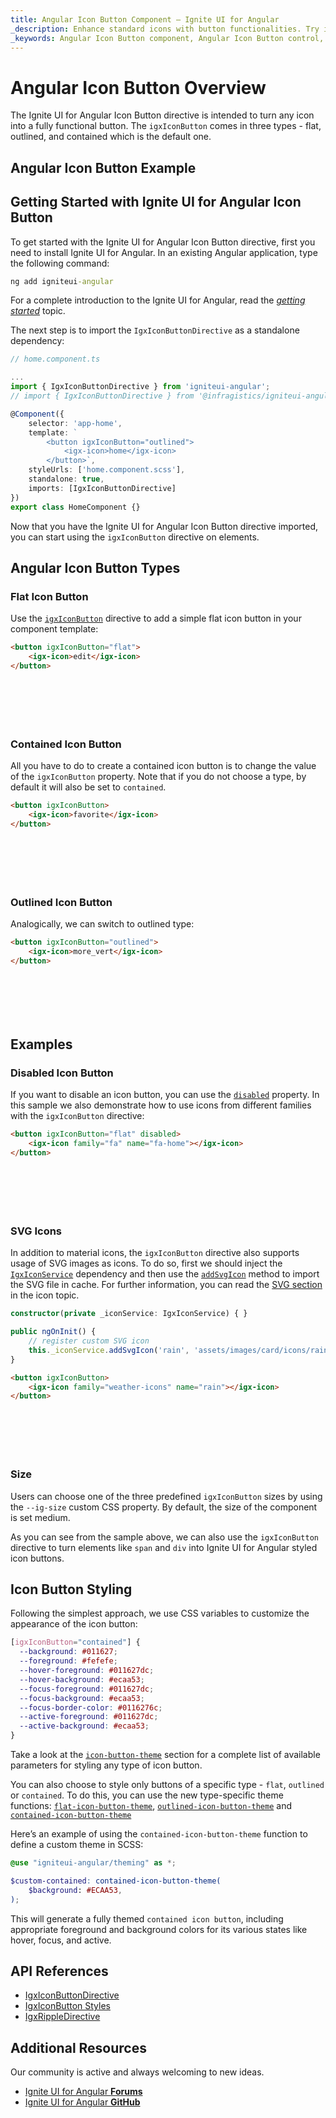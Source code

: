 ```yaml
---
title: Angular Icon Button Component – Ignite UI for Angular
_description: Enhance standard icons with button functionalities. Try it now.
_keywords: Angular Icon Button component, Angular Icon Button control, Ignite UI for Angular, UI controls, Angular widgets, web widgets, UI widgets, Angular, Native Angular Components Suite, Native Angular Controls, Angular UI Components,
---
```


# Angular Icon Button Overview

The Ignite UI for Angular Icon Button directive is intended to turn any icon into a fully functional button. The `igxIconButton` comes in three types - flat, outlined, and contained which is the default one. 

## Angular Icon Button Example

<code-view style="height: 70px"
           data-demos-base-url="{environment:demosBaseUrl}"
           iframe-src="{environment:demosBaseUrl}/data-entries/icon-button-overview/" alt="Angular Icon Button Example">
</code-view>

<div class="divider--half"></div>

## Getting Started with Ignite UI for Angular Icon Button

To get started with the Ignite UI for Angular Icon Button directive, first you need to install Ignite UI for Angular. In an existing Angular application, type the following command:

```cmd
ng add igniteui-angular
```

For a complete introduction to the Ignite UI for Angular, read the [*getting started*](general/getting-started.md) topic.

The next step is to import the `IgxIconButtonDirective` as a standalone dependency:

```typescript
// home.component.ts

...
import { IgxIconButtonDirective } from 'igniteui-angular';
// import { IgxIconButtonDirective } from '@infragistics/igniteui-angular'; for licensed package

@Component({
    selector: 'app-home',
    template: `
        <button igxIconButton="outlined">
            <igx-icon>home</igx-icon>
        </button>`,
    styleUrls: ['home.component.scss'],
    standalone: true,
    imports: [IgxIconButtonDirective]
})
export class HomeComponent {}
```

Now that you have the Ignite UI for Angular Icon Button directive imported, you can start using the `igxIconButton` directive on elements.

## Angular Icon Button Types

### Flat Icon Button

Use the [`igxIconButton`]({environment:angularApiUrl}/classes/igxiconbuttondirective.html) directive to add a simple flat icon button in your component template:

```html
<button igxIconButton="flat">
    <igx-icon>edit</igx-icon>
</button>
```

<div class="sample-container loading" style="height: 70px">
    <iframe class="lazyload" seamless width="100%" height="100%" frameborder="0" data-src="{environment:demosBaseUrl}/data-entries/flat-icon-button"></iframe>
</div>

### Contained Icon Button

All you have to do to create a contained icon button is to change the value of the `igxIconButton` property. Note that if you do not choose a type, by default it will also be set to `contained`.

```html
<button igxIconButton>
    <igx-icon>favorite</igx-icon>
</button>
```

<div class="sample-container loading" style="height: 70px">
    <iframe class="lazyload" seamless width="100%" height="100%" frameborder="0" data-src="{environment:demosBaseUrl}/data-entries/contained-icon-button">
</iframe></div>

### Outlined Icon Button

Analogically, we can switch to outlined type:

```html
<button igxIconButton="outlined">
    <igx-icon>more_vert</igx-icon>
</button>
```

<div class="sample-container loading" style="height: 70px">
    <iframe class="lazyload" seamless width="100%" height="100%" frameborder="0" data-src="{environment:demosBaseUrl}/data-entries/outlined-icon-button">
</iframe></div>

## Examples

### Disabled Icon Button

If you want to disable an icon button, you can use the [`disabled`]({environment:angularApiUrl}/classes/igxiconbuttoncomponent.html#disabled) property. In this sample we also demonstrate how to use icons from different families with the `igxIconButton` directive:

```html
<button igxIconButton="flat" disabled>
    <igx-icon family="fa" name="fa-home"></igx-icon>
</button>
```

<div class="sample-container loading" style="height: 70px">
    <iframe class="lazyload" seamless width="100%" height="100%" frameborder="0" data-src="{environment:demosBaseUrl}/data-entries/disabled-icon-button">
</iframe></div>

### SVG Icons

In addition to material icons, the `igxIconButton` directive also supports usage of SVG images as icons. To do so, first we should inject the [`IgxIconService`]({environment:angularApiUrl}/classes/igxiconservice.html) dependency and then use the [`addSvgIcon`]({environment:angularApiUrl}/classes/igxiconservice.html#addSvgIcon) method to import the SVG file in cache. For further information, you can read the [SVG section](icon.md#svg-icons) in the icon topic.

```typescript
constructor(private _iconService: IgxIconService) { }

public ngOnInit() {
    // register custom SVG icon
    this._iconService.addSvgIcon('rain', 'assets/images/card/icons/rain.svg', 'weather-icons');
}
```

```html
<button igxIconButton>
    <igx-icon family="weather-icons" name="rain"></igx-icon>
</button>
```

<div class="sample-container loading" style="height: 70px">
    <iframe class="lazyload" seamless width="100%" height="100%" frameborder="0" data-src="{environment:demosBaseUrl}/data-entries/svg-icon-button">
</iframe></div>

### Size 

Users can choose one of the three predefined `igxIconButton` sizes by using the `--ig-size` custom CSS property. By default, the size of the component is set medium. 

<code-view style="height: 70px"
           data-demos-base-url="{environment:demosBaseUrl}"
           iframe-src="{environment:demosBaseUrl}/data-entries/icon-button-size/" alt="Angular Icon Button Size Example">
</code-view>
<div class="divider--half"></div>


As you can see from the sample above, we can also use the `igxIconButton` directive to turn elements like `span` and `div` into Ignite UI for Angular styled icon buttons. 

## Icon Button Styling

Following the simplest approach, we use CSS variables to customize the appearance of the icon button:

```scss
[igxIconButton="contained"] {
  --background: #011627;
  --foreground: #fefefe;
  --hover-foreground: #011627dc;
  --hover-background: #ecaa53;
  --focus-foreground: #011627dc;
  --focus-background: #ecaa53;
  --focus-border-color: #0116276c;
  --active-foreground: #011627dc;
  --active-background: #ecaa53;
}
```

Take a look at the [`icon-button-theme`]({environment:sassApiUrl}/themes#function-icon-button-theme) section for a complete list of available parameters for styling any type of icon button.

You can also choose to style only buttons of a specific type - `flat`, `outlined` or `contained`.
To do this, you can use the new type-specific theme functions: [`flat-icon-button-theme`]({environment:sassApiUrl}/themes#function-flat-icon-button-theme), [`outlined-icon-button-theme`]({environment:sassApiUrl}/themes#function-outlined-icon-button-theme) and [`contained-icon-button-theme`]({environment:sassApiUrl}/themes#function-contained-icon-button-theme)

Here’s an example of using the `contained-icon-button-theme` function to define a custom theme in SCSS:

```scss
@use "igniteui-angular/theming" as *;

$custom-contained: contained-icon-button-theme(
    $background: #ECAA53,
);
```

This will generate a fully themed `contained icon button`, including appropriate foreground and background colors for its various states like hover, focus, and active.

<code-view style="height: 100px"
           no-theming
           data-demos-base-url="{environment:demosBaseUrl}"
           iframe-src="{environment:demosBaseUrl}/data-entries/icon-button-styling/" >
</code-view>
<div class="divider--half"></div>

## API References
<div class="divider--half"></div>

* [IgxIconButtonDirective]({environment:angularApiUrl}/classes/igxiconbuttondirective.html)
* [IgxIconButton Styles]({environment:sassApiUrl}/themes#function-icon-button-theme)
* [IgxRippleDirective]({environment:angularApiUrl}/classes/igxrippledirective.html)

## Additional Resources
<div class="divider--half"></div>

Our community is active and always welcoming to new ideas.

* [Ignite UI for Angular **Forums**](https://www.infragistics.com/community/forums/f/ignite-ui-for-angular)
* [Ignite UI for Angular **GitHub**](https://github.com/IgniteUI/igniteui-angular)
